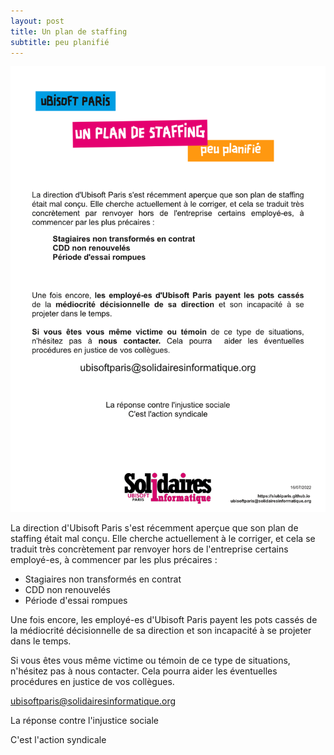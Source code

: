```yaml
---
layout: post
title: Un plan de staffing
subtitle: peu planifié
---
```



![SIUbiParis](../assets/img/UbisoftParis_Affichage_037.png)

La direction d'Ubisoft Paris s'est récemment aperçue que son plan de staffing était mal conçu.
Elle cherche actuellement à le corriger, et cela se traduit très concrètement par renvoyer hors de l'entreprise certains employé-es, à commencer par les plus précaires :

- Stagiaires non transformés en contrat
- CDD non renouvelés
- Période d'essai rompues

Une fois encore, les employé-es d'Ubisoft Paris payent les pots cassés de la médiocrité décisionnelle de sa direction et son incapacité à se projeter dans le temps.

Si vous êtes vous même victime ou témoin de ce type de situations, n'hésitez pas à nous contacter. Cela pourra  aider les éventuelles procédures en justice de vos collègues.

ubisoftparis@solidairesinformatique.org



La réponse contre l'injustice sociale

C'est l'action syndicale
